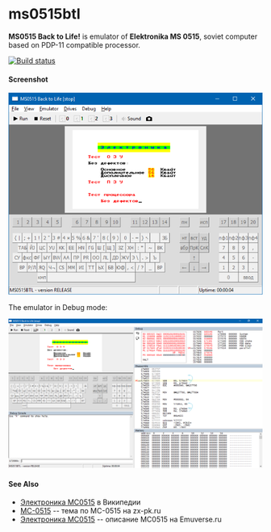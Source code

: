 # ms0515btl
**MS0515 Back to Life!** is emulator of **Elektronika MS 0515**, soviet computer based on PDP-11 compatible processor.

[![Build status](https://ci.appveyor.com/api/projects/status/w4qw1x9gm9a2hken?svg=true)](https://ci.appveyor.com/project/nzeemin/ms0515btl)

#### Screenshot

![](screenshot/MS0515BTL.png)

The emulator in Debug mode:

![](screenshot/MS0515BTL-debugger.png)

#### See Also
* [Электроника МС0515](https://ru.wikipedia.org/wiki/%D0%AD%D0%BB%D0%B5%D0%BA%D1%82%D1%80%D0%BE%D0%BD%D0%B8%D0%BA%D0%B0_%D0%9C%D0%A1_0515) в Википедии
* [МС-0515](http://zx-pk.ru/threads/15146-ms-0515.html) -- тема по МС-0515 на zx-pk.ru
* [Электроника МС0515](http://www.emuverse.ru/wiki/%D0%AD%D0%BB%D0%B5%D0%BA%D1%82%D1%80%D0%BE%D0%BD%D0%B8%D0%BA%D0%B0_%D0%9C%D0%A10515) -- описание МС0515 на Emuverse.ru
